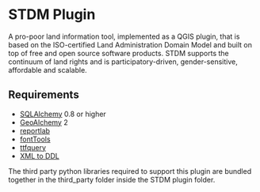 STDM Plugin
===========

A pro-poor land information tool, implemented as a QGIS plugin, that is based on the ISO-certified Land Administration Domain Model and built on top of free and open source software products. STDM supports the continuum of land rights and is participatory-driven, gender-sensitive, affordable and scalable.

Requirements
------------

-   [SQLAlchemy][] 0.8 or higher
-   [GeoAlchemy][] 2
-   [reportlab][]
-   [fontTools][]
-   [ttfquery][]
-   [XML to DDL][]

  [SQLAlchemy]: https://pypi.python.org/pypi/SQLAlchemy
  [GeoAlchemy]: https://github.com/geoalchemy/geoalchemy2
  [reportlab]: https://pypi.python.org/pypi/reportlab
  [fontTools]: https://pypi.python.org/pypi/FontTools
  [ttfquery]: https://pypi.python.org/pypi/TTFQuery
  [XML to DDL]: http://xml2ddl.berlios.de/

  The third party python libraries required to support this plugin are
  bundled together in the third_party folder inside the STDM plugin folder.
